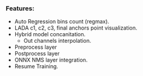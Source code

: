 ### Features:
- Auto Regression bins count (regmax).
- LADA c1, c2, c3, final anchors point visualization.
- Hybrid model concanitation.
    - Out channels interpolation.
- Preprocess layer
- Postprocess layer
- ONNX NMS layer integration.
- Resume Training.

